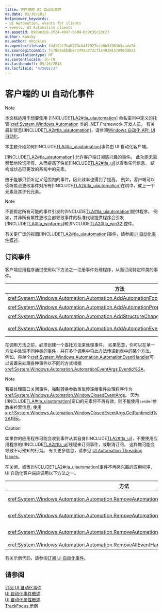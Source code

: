 ```yaml
---
title: 客户端的 UI 自动化事件
ms.date: 03/30/2017
helpviewer_keywords:
- UI Automation, events for clients
- events, UI Automation clients
ms.assetid: b909e388-3f24-4997-b6d4-bd9c35c2dc27
author: Xansky
ms.author: mhopkins
ms.openlocfilehash: fdd192f7ba6273cb4f7927ccb6b34963b3aaea7d
ms.sourcegitcommit: fb78d8abbdb87144a3872cf154930157090dd933
ms.translationtype: MT
ms.contentlocale: zh-CN
ms.lasthandoff: 09/26/2018
ms.locfileid: "47200173"
---
```

# <a name="ui-automation-events-for-clients"></a>客户端的 UI 自动化事件
> [!NOTE]
>  本文档适用于想要使用 [!INCLUDE[TLA2#tla_uiautomation](../../../includes/tla2sharptla-uiautomation-md.md)] 命名空间中定义的托管 <xref:System.Windows.Automation> 类的 .NET Framework 开发人员。 有关最新信息[!INCLUDE[TLA2#tla_uiautomation](../../../includes/tla2sharptla-uiautomation-md.md)]，请参阅[Windows 自动化 API: UI 自动化](https://go.microsoft.com/fwlink/?LinkID=156746)。  
  
 本主题介绍如何[!INCLUDE[TLA#tla_uiautomation](../../../includes/tlasharptla-uiautomation-md.md)]事件由 UI 自动化客户端。  
  
 [!INCLUDE[TLA2#tla_uiautomation](../../../includes/tla2sharptla-uiautomation-md.md)] 允许客户端订阅感兴趣的事件。 此功能无需频繁地轮询所有，从而提高了性能[!INCLUDE[TLA2#tla_ui](../../../includes/tla2sharptla-ui-md.md)]以查看任何信息、 结构或状态已更改的系统中的元素。  
  
 由于能够只侦听定义范围内的事件，因此效率也得到了提高。 例如，客户端可以侦听焦点更改事件对所有[!INCLUDE[TLA2#tla_uiautomation](../../../includes/tla2sharptla-uiautomation-md.md)]在树中，或上一个元素及其子代元素。  
  
> [!NOTE]
>  不要假定所有可能的事件引发的[!INCLUDE[TLA#tla_uiautomation](../../../includes/tlasharptla-uiautomation-md.md)]提供程序。 例如，并非所有属性更改会都导致事件的标准代理提供程序会引发[!INCLUDE[TLA#tla_winforms](../../../includes/tlasharptla-winforms-md.md)]和[!INCLUDE[TLA2#tla_win32](../../../includes/tla2sharptla-win32-md.md)]控件。  
  
 有关更广泛的视图[!INCLUDE[TLA2#tla_uiautomation](../../../includes/tla2sharptla-uiautomation-md.md)]事件，请参阅[UI 自动化事件概述](../../../docs/framework/ui-automation/ui-automation-events-overview.md)。  
  
<a name="Subscribing_to_Events"></a>   
## <a name="subscribing-to-events"></a>订阅事件  
 客户端应用程序通过使用以下方法之一注册事件处理程序，从而订阅特定种类的事件。  
  
|方法|事件类型|事件参数类型|委托类型|  
|------------|----------------|--------------------------|-------------------|  
|<xref:System.Windows.Automation.Automation.AddAutomationFocusChangedEventHandler%2A>|焦点更改|<xref:System.Windows.Automation.AutomationFocusChangedEventArgs>|<xref:System.Windows.Automation.AutomationFocusChangedEventHandler>|  
|<xref:System.Windows.Automation.Automation.AddAutomationPropertyChangedEventHandler%2A>|属性更改|<xref:System.Windows.Automation.AutomationPropertyChangedEventArgs>|<xref:System.Windows.Automation.AutomationPropertyChangedEventHandler>|  
|<xref:System.Windows.Automation.Automation.AddStructureChangedEventHandler%2A>|结构更改|<xref:System.Windows.Automation.StructureChangedEventArgs>|<xref:System.Windows.Automation.StructureChangedEventHandler>|  
|<xref:System.Windows.Automation.Automation.AddAutomationEventHandler%2A>|所有其他事件，由标识 <xref:System.Windows.Automation.AutomationEvent>|<xref:System.Windows.Automation.AutomationEventArgs> 或 <xref:System.Windows.Automation.WindowClosedEventArgs>|<xref:System.Windows.Automation.AutomationEventHandler>|  
  
 在调用方法之前，必须创建一个委托方法来处理事件。 如果愿意，你可以在单一方法中处理不同种类的事件，并在多个调用中将此方法传递到表中的某个方法。 例如，将单个<xref:System.Windows.Automation.AutomationEventHandler>可以设置来处理各种事件以不同的方式根据<xref:System.Windows.Automation.AutomationEventArgs.EventId%2A>。  
  
> [!NOTE]
>  若要处理窗口关闭事件，强制转换参数类型传递给事件处理程序作为<xref:System.Windows.Automation.WindowClosedEventArgs>。 因为[!INCLUDE[TLA#tla_uiautomation](../../../includes/tlasharptla-uiautomation-md.md)]窗口的元素将不再有效，则不能使用`sender`参数来检索信息; 使用<xref:System.Windows.Automation.WindowClosedEventArgs.GetRuntimeId%2A>相反。  
  
> [!CAUTION]
>  如果你的应用程序可能会收到事件从其自身[!INCLUDE[TLA2#tla_ui](../../../includes/tla2sharptla-ui-md.md)]，不要使用应用程序的[!INCLUDE[TLA2#tla_ui](../../../includes/tla2sharptla-ui-md.md)]线程来订阅事件，或取消订阅。 这样做可能会导致不可预知的行为。 有关更多信息，请参见 [UI Automation Threading Issues](../../../docs/framework/ui-automation/ui-automation-threading-issues.md)。  
  
 在关闭，或当[!INCLUDE[TLA2#tla_uiautomation](../../../includes/tla2sharptla-uiautomation-md.md)]事件不再感兴趣的应用程序，UI 自动化客户端应调用以下方法之一。  
  
|方法|描述|  
|------------|-----------------|  
|<xref:System.Windows.Automation.Automation.RemoveAutomationEventHandler%2A>|使用注册的事件处理程序中注销<xref:System.Windows.Automation.Automation.AddAutomationEventHandler%2A>。|  
|<xref:System.Windows.Automation.Automation.RemoveAutomationFocusChangedEventHandler%2A>|使用注册的事件处理程序中注销<xref:System.Windows.Automation.Automation.AddAutomationFocusChangedEventHandler%2A>。|  
|<xref:System.Windows.Automation.Automation.RemoveAutomationPropertyChangedEventHandler%2A>|使用注册的事件处理程序中注销<xref:System.Windows.Automation.Automation.AddAutomationPropertyChangedEventHandler%2A>。|  
|<xref:System.Windows.Automation.Automation.RemoveAllEventHandlers%2A>|取消注册所有已注册的事件处理程序。|  
  
 有关示例代码，请参阅[订阅 UI 自动化事件](../../../docs/framework/ui-automation/subscribe-to-ui-automation-events.md)。  
  
## <a name="see-also"></a>请参阅  
 [订阅 UI 自动化事件](../../../docs/framework/ui-automation/subscribe-to-ui-automation-events.md)  
 [UI 自动化事件概述](../../../docs/framework/ui-automation/ui-automation-events-overview.md)  
 [UI 自动化属性概述](../../../docs/framework/ui-automation/ui-automation-properties-overview.md)  
 [TrackFocus 示例](https://msdn.microsoft.com/library/4a91c0af-6bb5-4d38-a743-cf136f268fc9)
